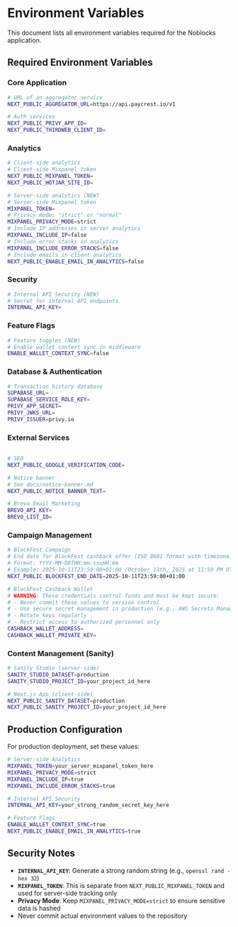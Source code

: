 # Environment Variables

This document lists all environment variables required for the Noblocks application.

## Required Environment Variables

### Core Application

```bash
# URL of an aggregator service
NEXT_PUBLIC_AGGREGATOR_URL=https://api.paycrest.io/v1

# Auth services
NEXT_PUBLIC_PRIVY_APP_ID=
NEXT_PUBLIC_THIRDWEB_CLIENT_ID=
```

### Analytics

```bash
# Client-side analytics
# Client-side Mixpanel token
NEXT_PUBLIC_MIXPANEL_TOKEN=
NEXT_PUBLIC_HOTJAR_SITE_ID=

# Server-side analytics (NEW)
# Server-side Mixpanel token
MIXPANEL_TOKEN=
# Privacy mode: "strict" or "normal"
MIXPANEL_PRIVACY_MODE=strict
# Include IP addresses in server analytics
MIXPANEL_INCLUDE_IP=false
# Include error stacks in analytics
MIXPANEL_INCLUDE_ERROR_STACKS=false
# Include emails in client analytics
NEXT_PUBLIC_ENABLE_EMAIL_IN_ANALYTICS=false
```

### Security

```bash
# Internal API Security (NEW)
# Secret for internal API endpoints
INTERNAL_API_KEY=
```

### Feature Flags

```bash
# Feature toggles (NEW)
# Enable wallet context sync in middleware
ENABLE_WALLET_CONTEXT_SYNC=false
```

### Database & Authentication

```bash
# Transaction history database
SUPABASE_URL=
SUPABASE_SERVICE_ROLE_KEY=
PRIVY_APP_SECRET=
PRIVY_JWKS_URL=
PRIVY_ISSUER=privy.io
```

### External Services

```bash

# SEO
NEXT_PUBLIC_GOOGLE_VERIFICATION_CODE=

# Notice banner
# See docs/notice-banner.md
NEXT_PUBLIC_NOTICE_BANNER_TEXT=

# Brevo Email Marketing
BREVO_API_KEY=
BREVO_LIST_ID=
```

### Campaign Management

```bash
# BlockFest Campaign
# End date for BlockFest cashback offer (ISO 8601 format with timezone)
# Format: YYYY-MM-DDTHH:mm:ss±HH:mm
# Example: 2025-10-11T23:59:00+01:00 (October 11th, 2025 at 11:59 PM UTC+1)
NEXT_PUBLIC_BLOCKFEST_END_DATE=2025-10-11T23:59:00+01:00

# BlockFest Cashback Wallet
# WARNING: These credentials control funds and must be kept secure:
# - Never commit these values to version control
# - Use secure secret management in production (e.g., AWS Secrets Manager, HashiCorp Vault)
# - Rotate keys regularly
# - Restrict access to authorized personnel only
CASHBACK_WALLET_ADDRESS=
CASHBACK_WALLET_PRIVATE_KEY=
```

### Content Management (Sanity)

```bash
# Sanity Studio (server-side)
SANITY_STUDIO_DATASET=production
SANITY_STUDIO_PROJECT_ID=your_project_id_here

# Next.js App (client-side)
NEXT_PUBLIC_SANITY_DATASET=production
NEXT_PUBLIC_SANITY_PROJECT_ID=your_project_id_here
```

## Production Configuration

For production deployment, set these values:

```bash
# Server-side Analytics
MIXPANEL_TOKEN=your_server_mixpanel_token_here
MIXPANEL_PRIVACY_MODE=strict
MIXPANEL_INCLUDE_IP=true
MIXPANEL_INCLUDE_ERROR_STACKS=true

# Internal API Security
INTERNAL_API_KEY=your_strong_random_secret_key_here

# Feature Flags
ENABLE_WALLET_CONTEXT_SYNC=true
NEXT_PUBLIC_ENABLE_EMAIL_IN_ANALYTICS=true
```

## Security Notes

- **`INTERNAL_API_KEY`**: Generate a strong random string (e.g., `openssl rand -hex 32`)
- **`MIXPANEL_TOKEN`**: This is separate from `NEXT_PUBLIC_MIXPANEL_TOKEN` and used for server-side tracking only
- **Privacy Mode**: Keep `MIXPANEL_PRIVACY_MODE=strict` to ensure sensitive data is hashed
- Never commit actual environment values to the repository

